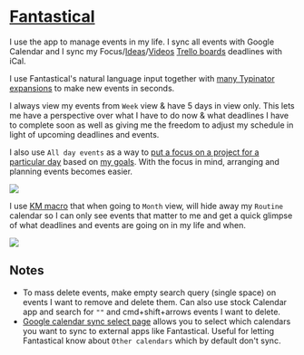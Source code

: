 # [Fantastical](https://flexibits.com/fantastical)

I use the app to manage events in my life. I sync all events with Google Calendar and I sync my Focus/[Ideas](https://trello.com/b/alB1ryRP)/[Videos](https://trello.com/b/Qoa5pkrQ) [Trello boards](../../sharing/my-trello.md) deadlines with iCal.

I use Fantastical's natural language input together with [many Typinator expansions](https://medium.com/@nikitavoloboev/fantastical-natural-input-text-expansions-3ea8cf7ccac3#.pv5937ncr) to make new events in seconds.

I always view my events from `Week` view & have 5 days in view only. This lets me have a perspective over what I have to do now & what deadlines I have to complete soon as well as giving me the freedom to adjust my schedule in light of upcoming deadlines and events.

I also use `All day events` as a way to [put a focus on a project for a particular day](https://twitter.com/nikitavoloboev/status/1136715942338224128) based on [my goals](../../focusing/focusing.md). With the focus in mind, arranging and planning events becomes easier.

![](https://i.imgur.com/7FAXvRf.png)

I use [KM macro](keyboard-maestro/km-macros.md) that when going to `Month` view, will hide away my `Routine` calendar so I can only see events that matter to me and get a quick glimpse of what deadlines and events are going on in my life and when.

![](https://i.imgur.com/NzlURwo.png)

## Notes

- To mass delete events, make empty search query (single space) on events I want to remove and delete them. Can also use stock Calendar app and search for `""` and cmd+shift+arrows events I want to delete.
- [Google calendar sync select page](https://calendar.google.com/calendar/syncselect) allows you to select which calendars you want to sync to external apps like Fantastical. Useful for letting Fantastical know about `Other calendars` which by default don't sync.
